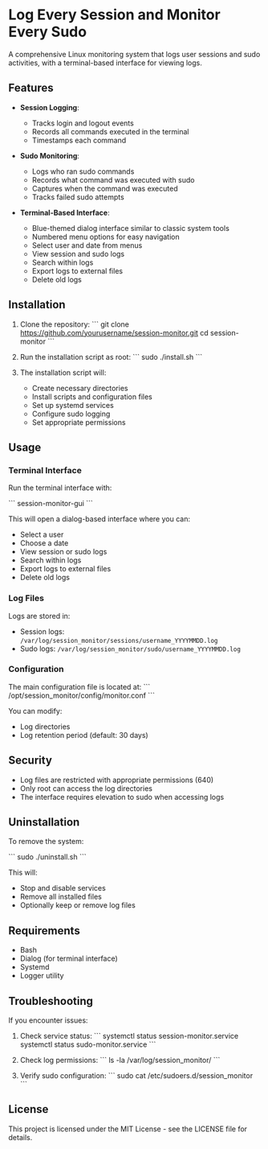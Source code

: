 # Log Every Session and Monitor Every Sudo

A comprehensive Linux monitoring system that logs user sessions and sudo activities, with a terminal-based interface for viewing logs.

## Features

- **Session Logging**:
  - Tracks login and logout events
  - Records all commands executed in the terminal
  - Timestamps each command

- **Sudo Monitoring**:
  - Logs who ran sudo commands
  - Records what command was executed with sudo
  - Captures when the command was executed
  - Tracks failed sudo attempts

- **Terminal-Based Interface**:
  - Blue-themed dialog interface similar to classic system tools
  - Numbered menu options for easy navigation
  - Select user and date from menus
  - View session and sudo logs
  - Search within logs
  - Export logs to external files
  - Delete old logs

## Installation

1. Clone the repository:
   \`\`\`
   git clone https://github.com/yourusername/session-monitor.git
   cd session-monitor
   \`\`\`

2. Run the installation script as root:
   \`\`\`
   sudo ./install.sh
   \`\`\`

3. The installation script will:
   - Create necessary directories
   - Install scripts and configuration files
   - Set up systemd services
   - Configure sudo logging
   - Set appropriate permissions

## Usage

### Terminal Interface

Run the terminal interface with:

\`\`\`
session-monitor-gui
\`\`\`

This will open a dialog-based interface where you can:
- Select a user
- Choose a date
- View session or sudo logs
- Search within logs
- Export logs to external files
- Delete old logs

### Log Files

Logs are stored in:
- Session logs: `/var/log/session_monitor/sessions/username_YYYYMMDD.log`
- Sudo logs: `/var/log/session_monitor/sudo/username_YYYYMMDD.log`

### Configuration

The main configuration file is located at:
\`\`\`
/opt/session_monitor/config/monitor.conf
\`\`\`

You can modify:
- Log directories
- Log retention period (default: 30 days)

## Security

- Log files are restricted with appropriate permissions (640)
- Only root can access the log directories
- The interface requires elevation to sudo when accessing logs

## Uninstallation

To remove the system:

\`\`\`
sudo ./uninstall.sh
\`\`\`

This will:
- Stop and disable services
- Remove all installed files
- Optionally keep or remove log files

## Requirements

- Bash
- Dialog (for terminal interface)
- Systemd
- Logger utility

## Troubleshooting

If you encounter issues:

1. Check service status:
   \`\`\`
   systemctl status session-monitor.service
   systemctl status sudo-monitor.service
   \`\`\`

2. Check log permissions:
   \`\`\`
   ls -la /var/log/session_monitor/
   \`\`\`

3. Verify sudo configuration:
   \`\`\`
   sudo cat /etc/sudoers.d/session_monitor
   \`\`\`

## License

This project is licensed under the MIT License - see the LICENSE file for details.
